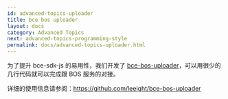 ```yaml
---
id: advanced-topics-uploader
title: bce bos uploader
layout: docs
category: Advanced Topics
next: advanced-topics-programming-style
permalink: docs/advanced-topics-uploader.html
---
```


为了提升 bce-sdk-js 的易用性，我们开发了 [bce-bos-uploader](http://leeight.github.io/bce-bos-uploader/)，可以用很少的几行代码就可以完成跟 BOS 服务的对接。

详细的使用信息请参阅：<https://github.com/leeight/bce-bos-uploader>
